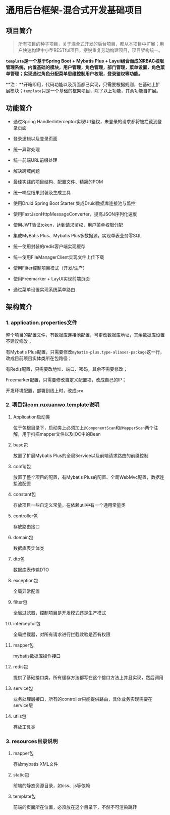 # 通用后台框架-混合式开发基础项目

## 项目简介

> 所有项目的种子项目，关于混合式开发的后台项目，都从本项目中扩展；用户快速构建中小型RESTful项目，摆脱重复劳动构建项目，项目架构统一。

**`template`是一个基于Spring Boot + Mybatis  Plus + Layui组合而成的RBAC权限管理系统，内置基础的模块，用户管理，角色管理，部门管理，菜单设置，角色菜单管理；实现通过角色分配菜单思维控制用户权限，登录鉴权等功能。**

**注：**开箱即用，代码功能以及页面都已实现，只需要根据规则，在基础上扩展模块；`template`只是一个基础的框架项目，除了以上功能，其余功能自扩展。

## 功能简介

- 通过Spring HandlerInterceptor实现Url鉴权，未登录的请求都将被拦截到登录页面

- 登录逻辑以及登录页面

- 统一异常处理

- 统一前端URL前缀处理

- 解决跨域问题

- 最佳实践的项目结构、配置文件、精简的POM

- 统一响应结果封装及生成工具

- 使用Druid Spring Boot Starter 集成Druid数据库连接池与监控

- 使用FastJsonHttpMessageConverter，提高JSON序列化速度

- 使用JWT验证token，达到请求鉴权，用户菜单权限分配

- 集成MyBatis Plus、Mybatis Plus多数据源，实现单表业务零SQL

- 统一使用封装的redis客户端实现缓存

- 统一使用FileManagerClient实现文件上传下载

- 使用Filter控制项目模式（开发/生产）

- 使用Freemarker + LayUI实现前端页面

- 通过菜单设置实现系统菜单路由

## 架构简介

### 1. application.properties文件

整个项目的配置文件，有数据库连接池配置，可更改数据库地址，其余数据库设置不建议修改；

有Mybatis Plus配置，只需要修改`mybatis-plus.type-aliases-package`这一行，改成目前项目实体类所在包路径；

有Redis配置，只需要改地址、端口、密码，其余不需要修改；

Freemarker配置，只需要修改自定义配置项，改成自己的IP；

开发环境配置，部署到线上时，改成`pro`

### 2. 项目包com.ruxuanwo.template说明

1. Application启动类

   位于包根目录下，启动类上必须加上`@ComponentScan`和`@MapperScan`两个注解，用于扫描mapper文件以及IOC中的Bean

2. base包

   放置了扩展Mybatis Plus的全局Service以及前端请求路由的前缀控制

3. config包

   放置了整个项目的配置，有Mybatis Plus的配置、全局WebMvc配置，数据连接池配置

4. constant包

   存放项目一些自定义常量，在依赖util中有一个通用常量类

5. controller包

   存放路由接口

6. domain包

   数据库表实体类

7. dto包

   数据库表传输DTO

8. exception包

   全局异常配置

9. filter包

   全局过滤器，控制项目是开发模式还是生产模式

10. interceptor包

    全局拦截器，对所有请求进行拦截效验是否有权限

11. mapper包

    mybatis数据库操作接口

12. redis包

    提供了基础接口类，所有缓存方法都写在这个接口方法上并且实现，然后调用

13. service包

    业务处理层接口，所有的controller只能提供路由，具体业务实现需要在service层

14. utils包

    存放工具类

    

### 3. resources目录说明

1. mapper包

   存放mybatis XML文件

2. static包

   前端的静态资源目录，如css、js等依赖

3. template包

   前端的页面所在位置，必须放在这个目录下，不然不可渲染跳转




